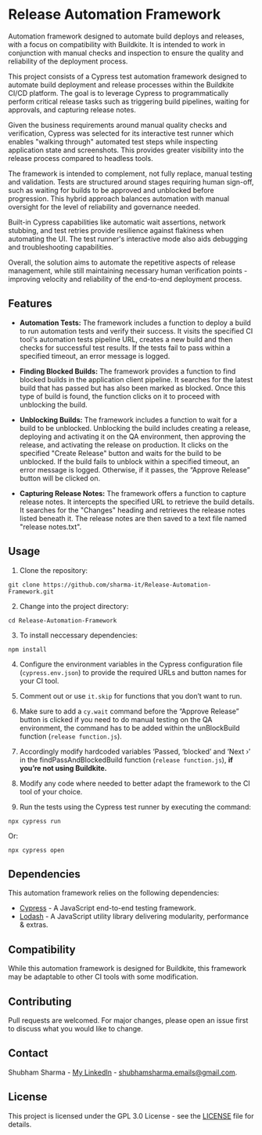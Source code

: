 # Release Automation Framework

Automation framework designed to automate build deploys and releases, with a focus on compatibility with Buildkite. It is intended to work in conjunction with manual checks and inspection to ensure the quality and reliability of the deployment process.

This project consists of a Cypress test automation framework designed to automate build deployment and release processes within the Buildkite CI/CD platform. The goal is to leverage Cypress to programmatically perform critical release tasks such as triggering build pipelines, waiting for approvals, and capturing release notes.

Given the business requirements around manual quality checks and verification, Cypress was selected for its interactive test runner which enables "walking through" automated test steps while inspecting application state and screenshots. This provides greater visibility into the release process compared to headless tools.

The framework is intended to complement, not fully replace, manual testing and validation. Tests are structured around stages requiring human sign-off, such as waiting for builds to be approved and unblocked before progression. This hybrid approach balances automation with manual oversight for the level of reliability and governance needed.

Built-in Cypress capabilities like automatic wait assertions, network stubbing, and test retries provide resilience against flakiness when automating the UI. The test runner's interactive mode also aids debugging and troubleshooting capabilities.

Overall, the solution aims to automate the repetitive aspects of release management, while still maintaining necessary human verification points - improving velocity and reliability of the end-to-end deployment process.

## Features

* **Automation Tests:** The framework includes a function to deploy a build to run automation tests and verify their success. It visits the specified CI tool's automation tests pipeline URL, creates a new build and then checks for successful test results. If the tests fail to pass within a specified timeout, an error message is logged.

* **Finding Blocked Builds:** The framework provides a function to find blocked builds in the application client pipeline. It searches for the latest build that has passed but has also been marked as blocked. Once this type of build is found, the function clicks on it to proceed with unblocking the build.

* **Unblocking Builds:** The framework includes a function to wait for a build to be unblocked. Unblocking the build includes creating a release, deploying and activating it on the QA environment, then approving the release, and activating the release on production. It clicks on the specified "Create Release" button and waits for the build to be unblocked. If the build fails to unblock within a specified timeout, an error message is logged. Otherwise, if it passes, the “Approve Release” button will be clicked on.

* **Capturing Release Notes:** The framework offers a function to capture release notes. It intercepts the specified URL to retrieve the build details. It searches for the "Changes" heading and retrieves the release notes listed beneath it. The release notes are then saved to a text file named "release notes.txt".

## Usage

1. Clone the repository:

```
git clone https://github.com/sharma-it/Release-Automation-Framework.git
```

2. Change into the project directory:

```
cd Release-Automation-Framework
```

3. To install neccessary dependencies:
```
npm install
```

4. Configure the environment variables in the Cypress configuration file (```cypress.env.json```) to provide the required URLs and button names for your CI tool.

5. Comment out or use ```it.skip``` for functions that you don’t want to run.

6. Make sure to add a ```cy.wait``` command before the “Approve Release” button is clicked if you need to do manual testing on the QA environment, the command has to be added within the unBlockBuild function (```release function.js```).

7. Accordingly modify hardcoded variables ‘Passed, ‘blocked’ and ‘Next ›’ in the findPassAndBlockedBuild function (```release function.js```), **if you’re not using Buildkite.**
  
8. Modify any code where needed to better adapt the framework to the CI tool of your choice.
   
9. Run the tests using the Cypress test runner by executing the command:
```
npx cypress run
```

Or:
```
npx cypress open
```

## Dependencies

This automation framework relies on the following dependencies:

* [Cypress](https://www.cypress.io/) - A JavaScript end-to-end testing framework.
* [Lodash](https://lodash.com/) - A JavaScript utility library delivering modularity, performance & extras.

## Compatibility

While this automation framework is designed for Buildkite, this framework may be adaptable to other CI tools with some modification.

## Contributing

Pull requests are welcomed. For major changes, please open an issue first to discuss what you would like to change.

## Contact

Shubham Sharma - [My LinkedIn](https://www.linkedin.com/in/sharma-it/) - shubhamsharma.emails@gmail.com.

## License

This project is licensed under the GPL 3.0 License - see the [LICENSE](LICENSE) file for details.
